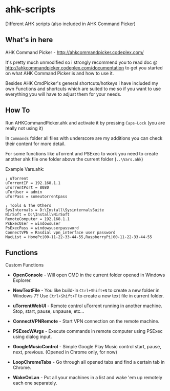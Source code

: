 ahk-scripts
===========

Different AHK scripts (also included in AHK Command Picker) 

What's in here
--------------

AHK Command Picker - http://ahkcommandpicker.codeplex.com/

It's pretty much unmodified so i strongly recommend you to read doc @ http://ahkcommandpicker.codeplex.com/documentation to get you started on what AHK Command Picker is and how to use it.


Besides AHK CmdPicker's general shortcuts/hotkeys i have included my own Functions and shortcuts which are suited to me so if you want to use everything you will have to adjust them for your needs.

How To
------
Run AHKCommandPicker.ahk and activate it by pressing `Caps-Lock` (you are really not using it)

In `Commands` folder all files with underscore are my additions you can check their content for more detail.

For some functions like uTorrent and PSExec to work you need to create another ahk file one folder above the current folder (`..\Vars.ahk`)

Example Vars.ahk:

    ; uTorrent
    uTorrentIP = 192.168.1.1
    uTorrentPort = 8080
    uTorUser = admin
    uTorPass = someutorrentpass
    
    ; Tools & The Others
    SysInternals = D:\Install\SysinternalsSuite
    NirSoft = D:\Install\NirSoft
    RemoteComputer = 192.168.1.1
    PsExecUser = windowsuser
    PsExecPass = windowsuserpassword
    ConnectVPN = Rasdial vpn_interface user password
    MacList = HomePc|00-11-22-33-44-55,RaspberryPi|00-11-22-33-44-55

Functions
---------
Custom Functions

* **OpenConsole** - 
Will open CMD in the current folder opened in Windows Explorer.

* **NewTextFile** - 
You like build-in `Ctrl+Shift+N` to create a new folder in Windows 7? Use `Ctrl+Shift+T` to create a new text file in current folder.

* **uTorrentWebUI** - 
Remote control uTorrent running in another machine. Stop, start, pause, unpause, etc...

* **ConnectVPNRemote** - 
Start VPN connection on the remote machine.

* **PSExecWArgs** - Execute commands in remote computer using PSExec using dialog input.

* **GoogleMusicControl** - Simple Google Play Music control start, pause, next, previous. (Opened in Chrome only, for now)

* **LoopChromeTabs** - Go through all opened tabs and find a certain tab in Chrome.

* **WakeOnLan** - Put all your machines in a list and wake 'em up remotely each one separately.
